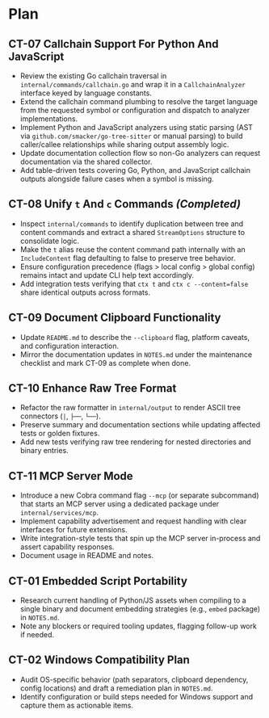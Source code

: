 # Plan

## CT-07 Callchain Support For Python And JavaScript
- Review the existing Go callchain traversal in `internal/commands/callchain.go` and wrap it in a `CallchainAnalyzer` interface keyed by language constants.
- Extend the callchain command plumbing to resolve the target language from the requested symbol or configuration and dispatch to analyzer implementations.
- Implement Python and JavaScript analyzers using static parsing (AST via `github.com/smacker/go-tree-sitter` or manual parsing) to build caller/callee relationships while sharing output assembly logic.
- Update documentation collection flow so non-Go analyzers can request documentation via the shared collector.
- Add table-driven tests covering Go, Python, and JavaScript callchain outputs alongside failure cases when a symbol is missing.

## CT-08 Unify `t` And `c` Commands *(Completed)*
- Inspect `internal/commands` to identify duplication between tree and content commands and extract a shared `StreamOptions` structure to consolidate logic.
- Make the `t` alias reuse the content command path internally with an `IncludeContent` flag defaulting to false to preserve tree behavior.
- Ensure configuration precedence (flags > local config > global config) remains intact and update CLI help text accordingly.
- Add integration tests verifying that `ctx t` and `ctx c --content=false` share identical outputs across formats.

## CT-09 Document Clipboard Functionality
- Update `README.md` to describe the `--clipboard` flag, platform caveats, and configuration interaction.
- Mirror the documentation updates in `NOTES.md` under the maintenance checklist and mark CT-09 as complete when done.

## CT-10 Enhance Raw Tree Format
- Refactor the raw formatter in `internal/output` to render ASCII tree connectors (`|`, `├──`, `└──`).
- Preserve summary and documentation sections while updating affected tests or golden fixtures.
- Add new tests verifying raw tree rendering for nested directories and binary entries.

## CT-11 MCP Server Mode
- Introduce a new Cobra command flag `--mcp` (or separate subcommand) that starts an MCP server using a dedicated package under `internal/services/mcp`.
- Implement capability advertisement and request handling with clear interfaces for future extensions.
- Write integration-style tests that spin up the MCP server in-process and assert capability responses.
- Document usage in README and notes.

## CT-01 Embedded Script Portability
- Research current handling of Python/JS assets when compiling to a single binary and document embedding strategies (e.g., `embed` package) in `NOTES.md`.
- Note any blockers or required tooling updates, flagging follow-up work if needed.

## CT-02 Windows Compatibility Plan
- Audit OS-specific behavior (path separators, clipboard dependency, config locations) and draft a remediation plan in `NOTES.md`.
- Identify configuration or build steps needed for Windows support and capture them as actionable items.
